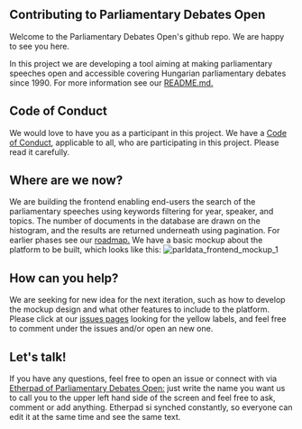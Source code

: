 
## Contributing to Parliamentary Debates Open

Welcome to the Parliamentary Debates Open's github repo. We are happy to see you here.

In this project we are developing a tool aiming at making parliamentary speeches open and accessible covering Hungarian parliamentary debates since 1990. For more information see our [README.md.](https://github.com/k-monitor/parldata/blob/master/README.md) 

## Code of Conduct
We would love to have you as a participant in this project. We have a [Code of Conduct](https://github.com/k-monitor/parldata/blob/master/CODE_of_CONDUCT.md), applicable to all, who are participating in this project. Please read it carefully.

## Where are we now?
We are building the frontend enabling end-users the search of the parliamentary speeches using keywords filtering for year, speaker, and topics. The number of documents in the database are drawn on the histogram, and the results are returned underneath using pagination. For earlier phases see our [roadmap.](https://github.com/k-monitor/parldata/blob/master/ROADMAP.md) We have a basic mockup about the platform to be built, which looks like this:
![parldata_frontend_mockup_1](https://user-images.githubusercontent.com/9154908/39094527-1778fe24-4631-11e8-8b5e-cdf81f64d3a0.png)

## How can you help?
We are seeking for new idea for the next iteration, such as how to develop the mockup design and what other features to include to the platform. Please click at our [issues pages](https://github.com/k-monitor/parldata/labels/Mozilla_Global_Sprint) looking for the yellow labels, and feel free to comment under the issues and/or open an new one.

## Let's talk!
If you have any questions, feel free to open an issue or connect with via [Etherpad of Parliamentary Debates Open:](https://public.etherpad-mozilla.org/p/Parliamentary_Debates_Open) just write the name you want us to call you to the upper left hand side of the screen and feel free to ask, comment or add anything. Etherpad si synched constantly, so everyone can edit it at the same time and see the same text.
